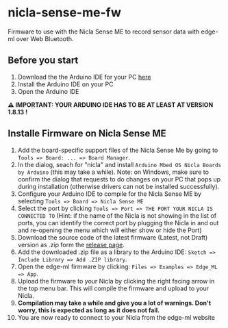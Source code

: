 # nicla-sense-me-fw

Firmware to use with the Nicla Sense ME to record sensor data with edge-ml over Web Bluetooth.

## Before you start
1. Download the the Arduino IDE for your PC [here](https://www.arduino.cc/en/software)
2. Install the Arduino IDE on your PC
3. Open the Arduino IDE

**⚠️ IMPORTANT: YOUR ARDUINO IDE HAS TO BE AT LEAST AT VERSION 1.8.13 !**

## Installe Firmware on Nicla Sense ME
1. Add the board-specific support files of the Nicla Sense Me by going to `Tools => Board: ... => Board Manager`. 
2. In the dialog, seach for "nicla" and install `Arduino Mbed OS Nicla Boards by Arduino` (this may take a while). 
Note: on Windows, make sure to confirm the dialog that requests to do changes on your PC that pops up during installation (otherwise drivers can not be installed successfully).
3. Configure your Arduino IDE to compile for the Nicla Sense ME by selecting ``Tools => Board => Nicla Sense ME``
4. Select the port by clicking `Tools => Port => THE PORT YOUR NICLA IS CONNECTED TO` (Hint: if the name of the Nicla is not showing in the list of ports, you can identify the correct port by plugging the Nicla in and out and re-opening the menu which will either show or hide the Port)
5. Download the source code of the latest firmware (Latest, not Draft) version as .zip form the [release page](https://github.com/edge-ml/nicla-sense-me-fw/releases).
6. Add the downloaded .zip file as a library to the Arduino IDE: `Sketch => Include Library => Add .ZIP library`.
7. Open the edge-ml firmware by clicking: `Files => Examples => Edge_ML => App`.
8. Upload the firmware to your Nicla by clicking the right facing arrow in the top menu bar. This will compile the firmware and upload to your Nicla. 
9. **Compilation may take a while and give you a lot of warnings. Don't worry, this is expected as long as it does not fail.**
10. You are now ready to connect to your Nicla from the edge-ml website
